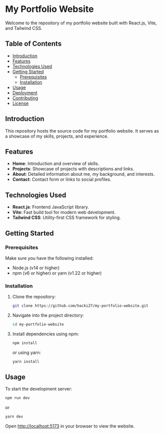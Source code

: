
# My Portfolio Website

Welcome to the repository of my portfolio website built with React.js, Vite, and Tailwind CSS.

## Table of Contents

- [Introduction](#introduction)
- [Features](#features)
- [Technologies Used](#technologies-used)
- [Getting Started](#getting-started)
  - [Prerequisites](#prerequisites)
  - [Installation](#installation)
- [Usage](#usage)
- [Deployment](#deployment)
- [Contributing](#contributing)
- [License](#license)

## Introduction

This repository hosts the source code for my portfolio website. It serves as a showcase of my skills, projects, and experience.

## Features

- **Home**: Introduction and overview of skills.
- **Projects**: Showcase of projects with descriptions and links.
- **About**: Detailed information about me, my background, and interests.
- **Contact**: Contact form or links to social profiles.

## Technologies Used

- **React.js**: Frontend JavaScript library.
- **Vite**: Fast build tool for modern web development.
- **Tailwind CSS**: Utility-first CSS framework for styling.

## Getting Started

### Prerequisites

Make sure you have the following installed:

- Node.js (v14 or higher)
- npm (v6 or higher) or yarn (v1.22 or higher)

### Installation

1. Clone the repository:

   ```bash
   git clone https://github.com/hacki27/my-portfolio-website.git
   ```

2. Navigate into the project directory:

   ```bash
   cd my-portfolio-website
   ```

3. Install dependencies using npm:

   ```bash
   npm install
   ```

   or using yarn:

   ```bash
   yarn install
   ```

## Usage

To start the development server:

```bash
npm run dev
```

or

```bash
yarn dev
```

Open [http://localhost:5173](http://localhost:5173) in your browser to view the website.

